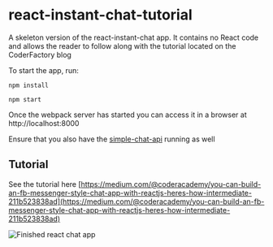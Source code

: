 # react-instant-chat-tutorial
A skeleton version of the react-instant-chat app. It contains no React code and allows the reader to follow along with the tutorial located on the CoderFactory blog

To start the app, run:

```
npm install 

npm start
```

Once the webpack server has started you can access it in a browser at http://localhost:8000

Ensure that you also have the [simple-chat-api](https://github.com/kentandlime/simple-chat-api) running as well

## Tutorial
See the tutorial here [https://medium.com/@coderacademy/you-can-build-an-fb-messenger-style-chat-app-with-reactjs-heres-how-intermediate-211b523838ad](https://medium.com/@coderacademy/you-can-build-an-fb-messenger-style-chat-app-with-reactjs-heres-how-intermediate-211b523838ad)


![Finished react chat app](https://s17.postimg.org/40klqu39r/20160918_123011_capture.gif)
